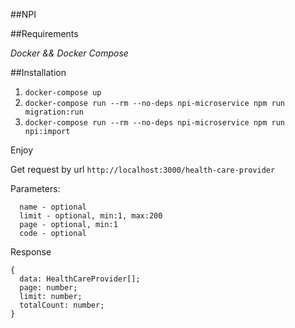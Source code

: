 ##NPI 

##Requirements 

_Docker && Docker Compose_

##Installation 

1. `docker-compose up` 
2. `docker-compose run --rm --no-deps npi-microservice npm run migration:run`
3. `docker-compose run --rm --no-deps npi-microservice npm run npi:import`


 Enjoy
  
  
 Get request by url `http://localhost:3000/health-care-provider`
 
Parameters:
 ``` 
   name - optional 
   limit - optional, min:1, max:200
   page - optional, min:1 
   code - optional
```   

Response
```
{
  data: HealthCareProvider[];
  page: number;
  limit: number;
  totalCount: number;
}
```
